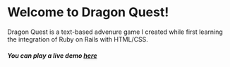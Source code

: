 
<h1>Welcome to Dragon Quest!</h1>
<p>Dragon Quest is a text-based advenure game I created while first learning the integration of Ruby on Rails with HTML/CSS.<p>
<h5>You can play a live demo <a target="_blank" href="http://dragon-quest.herokuapp.com">here</a></h5>
